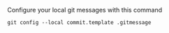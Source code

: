 Configure your local git messages with this command

`git config --local commit.template .gitmessage`
